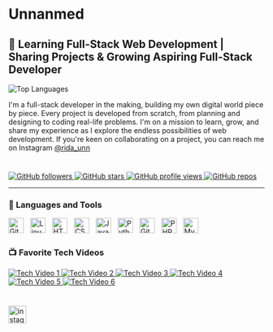 #  Unnanmed 
 ## 🚀 Learning Full-Stack Web Development | Sharing Projects & Growing  Aspiring Full-Stack Developer 

![Top Languages](https://github-readme-stats.vercel.app/api/top-langs/?username=unnanmed1&layout=compact&langs_count=10&theme=radical)

  I'm a full-stack developer in the making, building my own digital world piece by piece. Every project is developed from scratch, from planning and designing to coding real-life problems. I'm on a mission to learn, grow, and share my experience as I explore the endless possibilities of web development. If you're keen on collaborating on a project, you can reach me on Instagram <a href="https://www.instagram.com/rida_unn" target="_blank">@rida_unn</a>
 #
 
<p align="left">
   <a href="https://github.com/unnanmed1?tab=followers">
      <img alt="GitHub followers" title="Follow me on GitHub" src="https://custom-icon-badges.demolab.com/github/followers/unnanmed1?color=236ad3&labelColor=1155ba&style=for-the-badge&logo=person-add&label=Follow&logoColor=white"/>
   </a>
   <a href="https://github.com/unnanmed1?tab=repositories&sort=stargazers">
      <img alt="GitHub stars" title="Total stars on GitHub" src="https://custom-icon-badges.demolab.com/github/stars/unnanmed1?color=55960c&style=for-the-badge&labelColor=488207&logo=star"/>
   </a>
   <a href="https://github.com/unnanmed1">
      <img alt="GitHub profile views" title="Profile views" src="https://komarev.com/ghpvc/?username=unnanmed1&color=yellow&style=for-the-badge"/>
   </a>
   <a href="https://github.com/unnanmed1?tab=repositories">
      <img alt="GitHub repos" title="Total repositories" src="https://custom-icon-badges.demolab.com/github/repos/unnanmed1?color=blue&style=for-the-badge&labelColor=0057b7&logo=book"/>
   </a>
</p>






---

### 🧰 Languages and Tools

<img align="left" alt="Git" width="30px" style="padding-right:10px;" src="https://cdn.jsdelivr.net/gh/devicons/devicon/icons/git/git-original.svg" />
<img align="left" alt="Linux" width="30px" style="padding-right:10px;" src="https://cdn.jsdelivr.net/gh/devicons/devicon/icons/linux/linux-original.svg" />
<img align="left" alt="HTML" width="30px" style="padding-right:10px;" src="https://cdn.jsdelivr.net/gh/devicons/devicon/icons/html5/html5-plain.svg" />
<img align="left" alt="CSS" width="30px" style="padding-right:10px;" src="https://cdn.jsdelivr.net/gh/devicons/devicon/icons/css3/css3-plain.svg" />
<img align="left" alt="JavaScript" width="30px" style="padding-right:10px;" src="https://cdn.jsdelivr.net/gh/devicons/devicon/icons/javascript/javascript-plain.svg" />
<img align="left" alt="Python" width="30px" style="padding-right:10px;" src="https://cdn.jsdelivr.net/gh/devicons/devicon/icons/python/python-plain.svg" />
<img align="left" alt="GitHub" width="30px" style="padding-right:10px;" src="https://cdn.jsdelivr.net/gh/devicons/devicon/icons/github/github-original.svg" />
<img align="left" alt="PHP" width="30px" style="padding-right:10px;" src="https://cdn.jsdelivr.net/gh/devicons/devicon/icons/php/php-original.svg" />
<img align="left" alt="MySQL" width="30px" style="padding-right:10px;" src="https://cdn.jsdelivr.net/gh/devicons/devicon/icons/mysql/mysql-original.svg" />
<br />

#
<h3>📺 Favorite Tech Videos</h3>

<!-- BEGIN Fav-Yt-Vids -->
<a href="https://www.youtube.com/watch?v=hu-q2zYwEYs">
    <img src="https://ytcards.demolab.com/?id=hu-q2zYwEYs&title=Tech+Video+1&lang=en&background_color=%230d1117&title_color=%23ffffff&stats_color=%23dedede&max_title_lines=2&width=250&border_radius=5" alt="Tech Video 1">
</a>

<a href="https://www.youtube.com/watch?v=Sh6lK57Cuk4">
    <img src="https://ytcards.demolab.com/?id=Sh6lK57Cuk4&title=Tech+Video+2&lang=en&background_color=%230d1117&title_color=%23ffffff&stats_color=%23dedede&max_title_lines=2&width=250&border_radius=5" alt="Tech Video 2">
</a>

<a href="https://www.youtube.com/watch?v=Tn6-PIqc4UM">
    <img src="https://ytcards.demolab.com/?id=Tn6-PIqc4UM&title=Tech+Video+3&lang=en&background_color=%230d1117&title_color=%23ffffff&stats_color=%23dedede&max_title_lines=2&width=250&border_radius=5" alt="Tech Video 3">
</a>

<a href="https://www.youtube.com/watch?v=fqMOX6JJhGo">
    <img src="https://ytcards.demolab.com/?id=fqMOX6JJhGo&title=Tech+Video+4&lang=en&background_color=%230d1117&title_color=%23ffffff&stats_color=%23dedede&max_title_lines=2&width=250&border_radius=5" alt="Tech Video 4">
</a>

<a href="https://www.youtube.com/watch?v=0xMQfnTU6oo">
    <img src="https://ytcards.demolab.com/?id=0xMQfnTU6oo&title=Tech+Video+5&lang=en&background_color=%230d1117&title_color=%23ffffff&stats_color=%23dedede&max_title_lines=2&width=250&border_radius=5" alt="Tech Video 5">
</a>

<a href="https://www.youtube.com/watch?v=RGOj5yH7evk">
    <img src="https://ytcards.demolab.com/?id=RGOj5yH7evk&title=Tech+Video+6&lang=en&background_color=%230d1117&title_color=%23ffffff&stats_color=%23dedede&max_title_lines=2&width=250&border_radius=5" alt="Tech Video 6">
</a>

<!-- END Fav-Yt-Vids -->
#
<a href="https://www.instagram.com/rida_unn" target="_blank">
    <img src="https://img.shields.io/static/v1?message=Instagram&logo=instagram&label=&color=E4405F&logoColor=white&labelColor=&style=for-the-badge" height="35" alt="instagram logo" />
  </a


